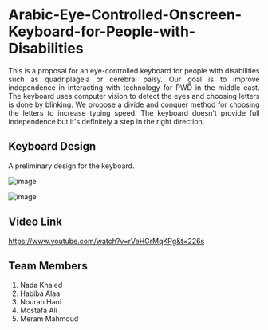 # Arabic-Eye-Controlled-Onscreen-Keyboard-for-People-with-Disabilities
<p align ="justify"> This is a proposal for an eye-controlled keyboard for people with disabilities such as quadriplageia or cerebral palsy. Our goal is to improve independence in interacting with technology for PWD in the middle east. The keyboard uses computer vision to detect the eyes and choosing letters is done by blinking. We propose a divide and conquer method for choosing the letters to increase typing speed. The keyboard doesn't provide full independence but it's definitely a step in the right direction.</p>

## Keyboard Design
A preliminary design for the keyboard.

![image](https://github.com/user-attachments/assets/86acb708-34a9-4798-a309-155d29c7ecde)

![image](https://github.com/user-attachments/assets/bac657ed-3219-4e45-8c14-c76f7dde71ef)

## Video Link
https://www.youtube.com/watch?v=rVeHGrMqKPg&t=226s

## Team Members
1. Nada Khaled
2. Habiba Alaa
3. Nouran Hani
4. Mostafa Ali
5. Meram Mahmoud
